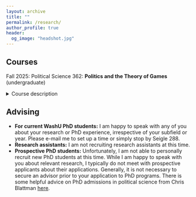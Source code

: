 ```yaml
---
layout: archive
title: ""
permalink: /research/
author_profile: true
header:
  og_image: "headshot.jpg"
---
```



## Courses

Fall 2025: Political Science 362: **Politics and the Theory of Games** (undergraduate)
<details><summary>Course description</summary>
  <p>
This course is intended to cover through analytical discussion and illustrations the basic concepts and major achievements of Game Theory in different sub-fields of research in the social sciences today.  We will discuss examples of the usefulness of cooperative and non-cooperative game theory to the study of human behavior in general and political science and political economy in particular.
  </p>
</details>

## Advising 

* **For current WashU PhD students:** I am happy to speak with any of you about your research or PhD experience, irrespective of your subfield or year. Please e-mail me to set up a time or simply stop by Seigle 288. 
* **Research assistants:** I am not recruiting research assistants at this time. 
* **Prospective PhD students:** Unfortunately, I am not able to personally recruit new PhD students at this time. While I am happy to speak with you about relevant research, I typically do not meet with prospective applicants about their applications. Generally, it is not necessary to secure an advisor prior to your application to PhD programs. There is some helpful advice on PhD admissions in political science from Chris Blattman [here](https://chrisblattman.com/blog/2022/03/25/faqs-on-phd-applications/).   
